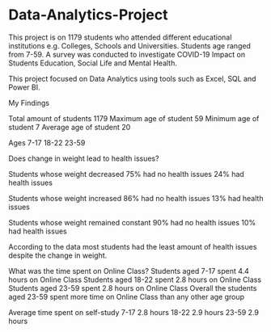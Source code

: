 # Data-Analytics-Project

This project is on 1179 students who attended different educational institutions e.g. Colleges, Schools and Universities. Students age ranged from 7-59. A survey was conducted to investigate COVID-19 Impact on Students Education, Social Life and Mental Health.

This project focused on Data Analytics using tools such as Excel, SQL and Power BI.

My Findings

Total amount of students 1179
Maximum age of student 59
Minimum age of student 7
Average age of student 20

Ages 7-17
    18-22
    23-59
        
Does change in weight lead to health issues?

Students whose weight decreased 
75% had no health issues
24% had health issues

Students whose weight increased
86% had no health issues
13% had health issues

Students whose weight remained constant
90% had no health issues
10% had health issues

According to the data most students had the least amount of health issues despite the change in weight.

What was the time spent on Online Class?
Students aged 7-17 spent 4.4 hours on Online Class
Students aged 18-22 spent 2.8 hours on Online Class
Students aged 23-59 spent 2.8 hours on Online Class
Overall the students aged 23-59 spent more time on Online Class than any other age group

Average time spent on self-study
7-17 		2.8 hours
18-22		2.9 hours
23-59		2.9 hours






